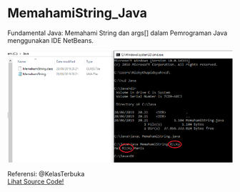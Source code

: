 # MemahamiString_Java
Fundamental Java: Memahami String dan args[] dalam Pemrograman Java menggunakan IDE NetBeans.

<img src="https://github.com/RizkyKhapidsyah/MemahamiString_Java/blob/master/result/Result.png">

Referensi: @KelasTerbuka
<br>
<a href="https://github.com/RizkyKhapidsyah/MemahamiString_Java/blob/master/src/memahamistring_java/MemahamiString.java">Lihat Source Code!</a>
